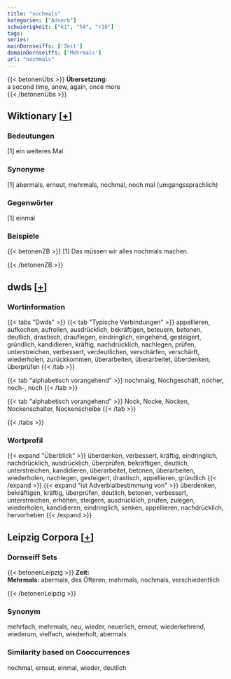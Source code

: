```yaml
---
title: "nochmals"
kategorien: ["Adverb"]
schwierigkeit: ["k1", "h4", "r10"]
tags:
series:
mainDornseiffs: ['Zeit']
domainDornseiffs: ['Mehrmals']
url: "nochmals"
---
```


{{< betonenÜbs >}}
**Übersetzung:**  
a second time, anew, again, once more  
{{< /betonenÜbs >}}

## Wiktionary [[+](https://de.wiktionary.org/wiki/nochmals)]

### Bedeutungen
[1] ein weiteres Mal  

### Synonyme
[1] abermals, erneut, mehrmals, nochmal, noch mal (umgangssprachlich)  

### Gegenwörter
[1] einmal  

### Beispiele
{{< betonenZB >}}
[1] Das müssen wir alles nochmals machen.  

{{< /betonenZB >}}


## dwds [[+](https://www.dwds.de/wb/nochmals)]

### Wortinformation
{{< tabs "Dwds" >}}
{{< tab "Typische Verbindungen" >}}
appellieren, aufkochen, aufrollen, ausdrücklich, bekräftigen, beteuern, betonen, deutlich, drastisch, drauflegen, eindringlich, eingehend, gesteigert, gründlich, kandidieren, kräftig, nachdrücklich, nachlegen, prüfen, unterstreichen, verbessert, verdeutlichen, verschärfen, verschärft, wiederholen, zurückkommen, überarbeiten, überarbeitet, überdenken, überprüfen
{{< /tab >}}

{{< tab "alphabetisch vorangehend" >}}
nochmalig, Nochgeschäft, nöcher, noch-, noch
{{< /tab >}}

{{< tab "alphabetisch vorangehend" >}}
Nock, Nocke, Nocken, Nockenschalter, Nockenscheibe
{{< /tab >}}

{{< /tabs >}}

### Wortprofil
{{< expand "Überblick" >}} überdenken, verbessert, kräftig, eindringlich, nachdrücklich, ausdrücklich, überprüfen, bekräftigen, deutlich, unterstreichen, kandidieren, überarbeitet, betonen, überarbeiten, wiederholen, nachlegen, gesteigert, drastisch, appellieren, gründlich {{< /expand >}}
{{< expand "ist Adverbialbestimmung von" >}} überdenken, bekräftigen, kräftig, überprüfen, deutlich, betonen, verbessert, unterstreichen, erhöhen, steigern, ausdrücklich, prüfen, zulegen, wiederholen, kandidieren, eindringlich, senken, appellieren, nachdrücklich, hervorheben {{< /expand >}}

## Leipzig Corpora [[+](https://corpora.uni-leipzig.de/en/res?word=nochmals&corpusId=deu_newscrawl-public_2018)]

### Dornseiff Sets
{{< betonenLeipzig >}}
**Zeit:**  
**Mehrmals:** abermals, des Öfteren, mehrmals, nochmals, verschiedentlich  

{{< /betonenLeipzig >}}

### Synonym
mehrfach, mehrmals, neu, wieder, neuerlich, erneut, wiederkehrend, wiederum, vielfach, wiederholt, abermals


### Similarity based on Cooccurrences
nochmal, erneut, einmal, wieder, deutlich

